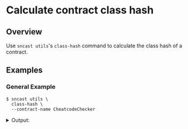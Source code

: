 # Calculate contract class hash

## Overview
Use `sncast utils`'s `class-hash` command to calculate the class hash of a contract.

## Examples

### General Example

```shell
$ sncast utils \
  class-hash \
  --contract-name CheatcodeChecker
```

<details>
<summary>Output:</summary>

```shell
Class Hash: 0x0[..]
```
</details>
<br>